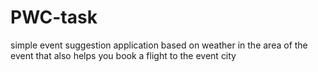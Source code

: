 # PWC-task
simple event suggestion application based on weather in the area of the event that also helps you book a flight to the event city
